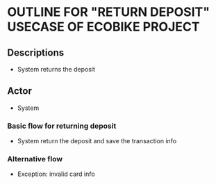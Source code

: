 # OUTLINE FOR "RETURN DEPOSIT" USECASE OF ECOBIKE PROJECT

## Descriptions
- System returns the deposit

## Actor
- System

### Basic flow for returning deposit
- System return the deposit and save the transaction info

### Alternative flow
 - Exception: invalid card info
